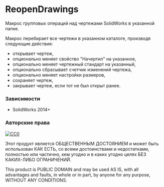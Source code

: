 ﻿# ReopenDrawings
Макрос групповых операций над чертежами SolidWorks в указанной папке.

Макрос перебирает все чертежи в указанном каталоге, производя следующие действия:
* открывает чертеж,
* опционально меняет свойство "Начертил" на указанное,
* опционально меняет чертежный стандарт на указанный,
* опционально сбрасывает счетчик изменений чертежа,
* опционально меняет настройки размеров,
* сохраняет чертеж,
* закрывает чертеж, если тот не был открыт ранее.

### Зависимости
- SolidWorks 2014+

### Авторские права
[![CC0](https://licensebuttons.net/p/zero/1.0/88x31.png)](http://creativecommons.org/publicdomain/zero/1.0/)

Этот продукт является ОБЩЕСТВЕННЫМ ДОСТОЯНИЕМ и может быть использован КАК ЕСТЬ, со всеми достоинствами и недостатками, полностью или частично, кем угодно и в каких угодно целях БЕЗ КАКИХ-ЛИБО ОГРАНИЧЕНИЙ.

This product is PUBLIC DOMAIN and may be used AS IS, with all advantages and faults, in whole or in part, by anyone for any purpose, WITHOUT ANY CONDITIONS.
